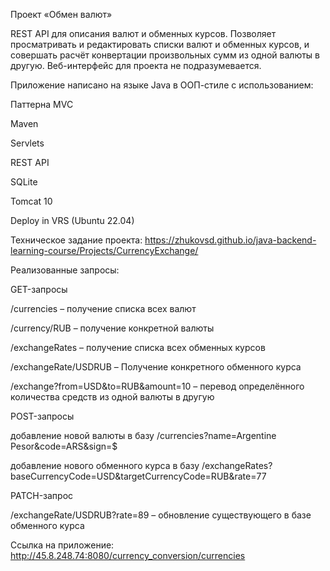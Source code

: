 Проект «Обмен валют»


REST API для описания валют и обменных курсов. Позволяет просматривать и редактировать списки валют и обменных курсов, и совершать расчёт конвертации произвольных сумм из одной валюты в другую.
Веб-интерфейс для проекта не подразумевается.

Приложение написано на языке Java в ООП-стиле с использованием:


Паттерна MVC

Maven

Servlets

REST API

SQLite

Tomcat 10

Deploy in VRS (Ubuntu 22.04)

Техническое задание проекта: https://zhukovsd.github.io/java-backend-learning-course/Projects/CurrencyExchange/



Реализованные запросы:


GET-запросы

/currencies – получение списка всех валют

/currency/RUB – получение конкретной валюты

/exchangeRates – получение списка всех обменных курсов

/exchangeRate/USDRUB – Получение конкретного обменного курса

/exchange?from=USD&to=RUB&amount=10 – перевод определённого количества средств из одной валюты в другую


POST-запросы

добавление новой валюты в базу
/currencies?name=Argentine Pesor&code=ARS&sign=$

добавление нового обменного курса в базу
/exchangeRates?baseCurrencyCode=USD&targetCurrencyCode=RUB&rate=77


PATCH-запрос

/exchangeRate/USDRUB?rate=89 – обновление существующего в базе обменного курса


Ссылка на приложение: http://45.8.248.74:8080/currency_conversion/currencies
